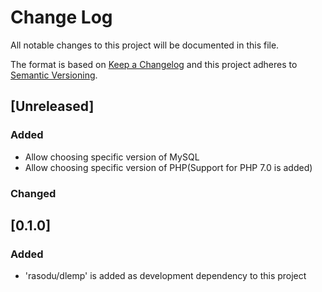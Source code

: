 # Change Log
All notable changes to this project will be documented in this file.

The format is based on [Keep a Changelog](http://keepachangelog.com/)
and this project adheres to [Semantic Versioning](http://semver.org/).

## [Unreleased]
### Added
- Allow choosing specific version of MySQL
- Allow choosing specific version of PHP(Support for PHP 7.0 is added)

### Changed


## [0.1.0]
### Added
- 'rasodu/dlemp' is added as development dependency to this project
